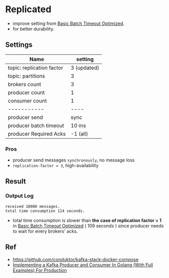 # Replicated
- improve setting from [Basic Batch Timeout Optimized](../basic-batchTimeout-optimized/).
- for better durability.

## Settings
| Name                     	| setting 	    |
|--------------------------	|---------	    |
| topic: replication factor | 3 (updated)   |
| topic: partitions         | 3       	    |
| brokers count            	| 3       	    |
| producer count           	| 1       	    |
| consumer count           	| 1       	    |
| -----------           	| ----          |
| producer send           	| sync  	    |
| producer batch timeout   	| 10 ms         |
| producer Required Acks   	| -1  (all)     |

### Pros
- producer send messages `synchronously`, no message loss
- `replication-factor = 3`, high-availability


## Result
### Output Log
```
received 10000 messages. 
total time consumption 114 seconds.
```

- total time consumption is slower than **the case of replication factor = 1** in [Basic Batch Timeout Optimized](../basic-batchTimeout-optimized/) ( 109 seconds ) since producer needs to wait for every brokers' acks. 


## Ref
- https://github.com/conduktor/kafka-stack-docker-compose
- [Implementing a Kafka Producer and Consumer In Golang (With Full Examples) For Production](https://www.sohamkamani.com/golang/working-with-kafka/)
